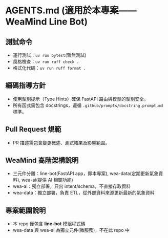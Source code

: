 # AGENTS.md (適用於本專案——WeaMind Line Bot)

## 測試命令

- 運行測試：`uv run pytest`(暫無測試)
- 風格檢查：`uv run ruff check .`
- 格式化代碼：`uv run ruff format .`

## 編碼指導方針

- 使用型別提示（Type Hints）確保 FastAPI 路由與模型的型別安全。
- 所有函式需包含 docstrings，遵循 `.github/prompts/docstring.prompt.md` 標準。

## Pull Request 規範

- PR 描述需包含變更概述、測試結果及影響範圍。

## WeaMind 高階架構說明

- 三元件分離：line-bot(FastAPI app，即本專案), wea-data(定期更新氣象資料), wea-ai(提供 AI 相關功能)
- wea-ai：獨立部署，只出 intent/schema，不直接存取資料
- wea-data：獨立部署，負責 ETL，從外部資料來源更新最新的氣象資料

## 專案範圍說明

- 本 repo 僅包含 **line-bot** 模組程式碼
- wea-data 與 wea-ai 為獨立元件(微服務)，不在此 repo 中
